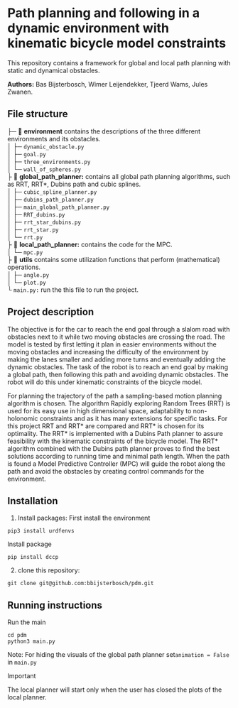 # Path planning and following in a dynamic environment with kinematic bicycle model constraints

This repository contains a framework for global and local path planning with static and dynamical obstacles.

**Authors:** Bas Bijsterbosch, Wimer Leijendekker, Tjeerd Wams, Jules Zwanen.

## File structure
├─ 📁 **environment** contains the descriptions of the three different environments and its obstacles.	
│   ├─ ```dynamic_obstacle.py```  
│   ├─ ```goal.py```  
│   ├─ ```three_environments.py```  
│   └─ ```wall_of_spheres.py```  
├ 📁 **global_path_planner:** contains all global path planning algorithms, such as RRT, RRT*, Dubins path and cubic splines.   
│   ├─ ```cubic_spline_planner.py```  
│   ├─ ```dubins_path_planner.py```  
│   ├─ ```main_global_path_planner.py```  
│   ├─ ```RRT_dubins.py```  
│   ├─ ```rrt_star_dubins.py```  
│   ├─ ```rrt_star.py```  
│   └─ ```rrt.py```  
├ 📁 **local_path_planner:** contains the code for the MPC.  
│   └─ ```mpc.py```  
├ 📁 **utils** contains some utilization functions that perform (mathematical) operations.  
│   ├─ ```angle.py```  
│   └─ ```plot.py```  
└  ```main.py:``` run the this file to run  the project.  

## Project description
The objective is for the car to reach the end goal through a slalom road with obstacles next to it while two moving obstacles are crossing the road. The model is tested by first letting it plan in easier environments without the moving obstacles and increasing the difficulty of the environment by making the lanes smaller and adding more turns and eventually adding the dynamic obstacles.
The task of the robot is to reach an end goal by making a global path, then following this path and avoiding dynamic obstacles. The robot will do this under kinematic constraints of the bicycle model. 

For planning the trajectory of the path a sampling-based motion planning algorithm is chosen. The algorithm Rapidly exploring Random Trees (RRT) is used for its easy use in high dimensional space, adaptability to non-holonomic constraints and as it has many extensions for specific tasks. For this project RRT and RRT* are compared and RRT* is chosen for its optimality. The RRT* is implemented with a Dubins Path planner to assure feasibility with the kinematic constraints of the bicycle model. The RRT* algorithm combined with the Dubins path planner proves to find the best solutions according to running time and minimal path length. When the path is found a Model Predictive Controller (MPC) will guide the robot along the path and avoid the obstacles by creating control commands for the environment.

## Installation
1. Install packages:
First install the environment
```console
pip3 install urdfenvs
```
Install package
```console
pip install dccp
```
2. clone this repository:
```console
git clone git@github.com:bbijsterbosch/pdm.git
```

## Running instructions
Run the main
```console
cd pdm
python3 main.py
```
Note: For hiding the visuals of the global path planner set```animation = False``` in ```main.py```

> [!IMPORTANT]
> The local planner will start only when the user has closed the plots of the local planner.
